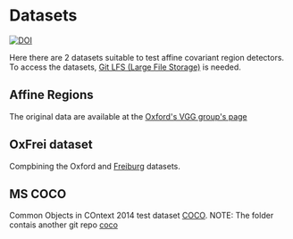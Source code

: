 # Datasets
[![DOI](https://zenodo.org/badge/33118509.svg)](https://zenodo.org/badge/latestdoi/33118509)

Here there are 2 datasets suitable to test affine covariant region detectors. To access the datasets, [Git LFS (Large File Storage)](https://git-lfs.github.com/) is needed.

## Affine Regions
The original data are available at the [Oxford's VGG group's page](http://www.robots.ox.ac.uk/~vgg/research/affine/)

## OxFrei dataset
Compbining the Oxford and [Freiburg](http://lmb.informatik.uni-freiburg.de/resources/datasets/genmatch.en.html) datasets.

## MS COCO 
Common Objects in COntext 2014 test dataset [COCO](http://mscoco.org/).
NOTE: The folder contais another git repo [coco](https://github.com/pdollar/coco)
